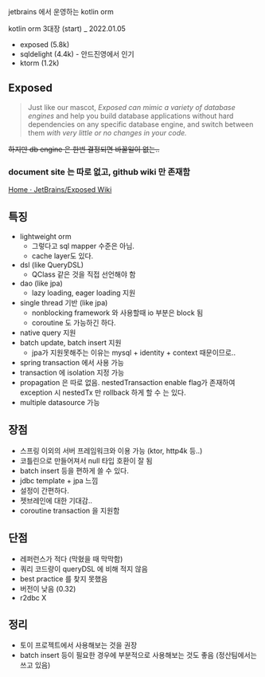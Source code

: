 jetbrains 에서 운영하는 kotlin orm

kotlin orm 3대장 (start) _ 2022.01.05

- exposed (5.8k)
- sqldelight (4.4k) - 안드진영에서 인기
- ktorm (1.2k)

## Exposed
> Just like our mascot, *Exposed can mimic a variety of database engines* and help you build database applications without hard dependencies on any specific database engine, and switch between them *with very little or no changes in your code.*

~~하지만 db engine 은 한번 결정되면 바꿀일이 없는..~~
### document site 는 따로 없고, github wiki 만 존재함

[Home · JetBrains/Exposed Wiki](https://github.com/JetBrains/Exposed/wiki)

## 특징

- lightweight orm
    - 그렇다고 sql mapper 수준은 아님.
    - cache layer도 있다.
- dsl (like QueryDSL)
    - QClass 같은 것을 직접 선언해야 함
- dao (like jpa)
    - lazy loading, eager loading 지원
- single thread 기반 (like jpa)
    - nonblocking framework 와 사용할때 io 부분은 block 됨
    - coroutine 도 가능하긴 하다.
- native query 지원
- batch update, batch insert 지원
    - jpa가 지원못해주는 이유는 mysql + identity + context 때문이므로..
- spring transaction 에서 사용 가능
- transaction 에 isolation 지정 가능
- propagation 은 따로 없음. nestedTransaction enable flag가 존재하여 exception 시 nestedTx 만 rollback 하게 할 수 는 있다.
- multiple datasource 가능

## 장점

- 스프링 이외의 서버 프레임워크와 이용 가능 (ktor, http4k 등..)
- 코틀린으로 만들어져서 null 타입 호환이 잘 됨
- batch insert 등을 편하게 쓸 수 있다.
- jdbc template + jpa 느낌
- 설정이 간편하다.
- 젯브레인에 대한 기대감..
- coroutine transaction 을 지원함

## 단점

- 레퍼런스가 적다 (막혔을 때 막막함)
- 쿼리 코드량이 queryDSL 에 비해 적지 않음
- best practice 를 찾지 못했음
- 버전이 낮음 (0.32)
- r2dbc X

## 정리

- 토이 프로젝트에서 사용해보는 것을 권장
- batch insert 등이 필요한 경우에 부분적으로 사용해보는 것도 좋음 (정산팀에서는 쓰고 있음)
